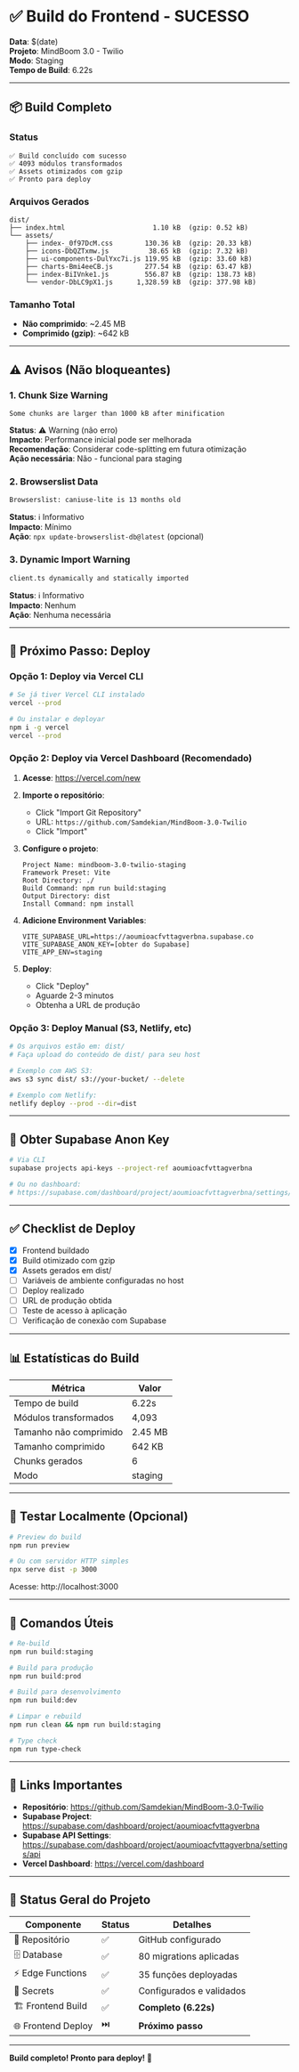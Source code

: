 # ✅ Build do Frontend - SUCESSO

**Data**: $(date)  
**Projeto**: MindBoom 3.0 - Twilio  
**Modo**: Staging  
**Tempo de Build**: 6.22s

---

## 📦 Build Completo

### Status
```
✅ Build concluído com sucesso
✅ 4093 módulos transformados
✅ Assets otimizados com gzip
✅ Pronto para deploy
```

### Arquivos Gerados
```
dist/
├── index.html                      1.10 kB  (gzip: 0.52 kB)
└── assets/
    ├── index-_0f97DcM.css        130.36 kB  (gzip: 20.33 kB)
    ├── icons-DbQZTxmw.js          38.65 kB  (gzip: 7.32 kB)
    ├── ui-components-DulYxc7i.js 119.95 kB  (gzip: 33.60 kB)
    ├── charts-Bmi4eeCB.js        277.54 kB  (gzip: 63.47 kB)
    ├── index-BiIVnke1.js         556.87 kB  (gzip: 138.73 kB)
    └── vendor-DbLC9pX1.js      1,328.59 kB  (gzip: 377.98 kB)
```

### Tamanho Total
- **Não comprimido**: ~2.45 MB
- **Comprimido (gzip)**: ~642 kB

---

## ⚠️ Avisos (Não bloqueantes)

### 1. Chunk Size Warning
```
Some chunks are larger than 1000 kB after minification
```

**Status**: ⚠️ Warning (não erro)  
**Impacto**: Performance inicial pode ser melhorada  
**Recomendação**: Considerar code-splitting em futura otimização  
**Ação necessária**: Não - funcional para staging

### 2. Browserslist Data
```
Browserslist: caniuse-lite is 13 months old
```

**Status**: ℹ️ Informativo  
**Impacto**: Mínimo  
**Ação**: `npx update-browserslist-db@latest` (opcional)

### 3. Dynamic Import Warning
```
client.ts dynamically and statically imported
```

**Status**: ℹ️ Informativo  
**Impacto**: Nenhum  
**Ação**: Nenhuma necessária

---

## 🚀 Próximo Passo: Deploy

### Opção 1: Deploy via Vercel CLI

```bash
# Se já tiver Vercel CLI instalado
vercel --prod

# Ou instalar e deployar
npm i -g vercel
vercel --prod
```

### Opção 2: Deploy via Vercel Dashboard (Recomendado)

1. **Acesse**: https://vercel.com/new

2. **Importe o repositório**:
   - Click "Import Git Repository"
   - URL: `https://github.com/Samdekian/MindBoom-3.0-Twilio`
   - Click "Import"

3. **Configure o projeto**:
   ```
   Project Name: mindboom-3.0-twilio-staging
   Framework Preset: Vite
   Root Directory: ./
   Build Command: npm run build:staging
   Output Directory: dist
   Install Command: npm install
   ```

4. **Adicione Environment Variables**:
   ```
   VITE_SUPABASE_URL=https://aoumioacfvttagverbna.supabase.co
   VITE_SUPABASE_ANON_KEY=[obter do Supabase]
   VITE_APP_ENV=staging
   ```

5. **Deploy**:
   - Click "Deploy"
   - Aguarde 2-3 minutos
   - Obtenha a URL de produção

### Opção 3: Deploy Manual (S3, Netlify, etc)

```bash
# Os arquivos estão em: dist/
# Faça upload do conteúdo de dist/ para seu host

# Exemplo com AWS S3:
aws s3 sync dist/ s3://your-bucket/ --delete

# Exemplo com Netlify:
netlify deploy --prod --dir=dist
```

---

## 🔑 Obter Supabase Anon Key

```bash
# Via CLI
supabase projects api-keys --project-ref aoumioacfvttagverbna

# Ou no dashboard:
# https://supabase.com/dashboard/project/aoumioacfvttagverbna/settings/api
```

---

## ✅ Checklist de Deploy

- [x] Frontend buildado
- [x] Build otimizado com gzip
- [x] Assets gerados em dist/
- [ ] Variáveis de ambiente configuradas no host
- [ ] Deploy realizado
- [ ] URL de produção obtida
- [ ] Teste de acesso à aplicação
- [ ] Verificação de conexão com Supabase

---

## 📊 Estatísticas do Build

| Métrica | Valor |
|---------|-------|
| Tempo de build | 6.22s |
| Módulos transformados | 4,093 |
| Tamanho não comprimido | 2.45 MB |
| Tamanho comprimido | 642 KB |
| Chunks gerados | 6 |
| Modo | staging |

---

## 🧪 Testar Localmente (Opcional)

```bash
# Preview do build
npm run preview

# Ou com servidor HTTP simples
npx serve dist -p 3000
```

Acesse: http://localhost:3000

---

## 📝 Comandos Úteis

```bash
# Re-build
npm run build:staging

# Build para produção
npm run build:prod

# Build para desenvolvimento
npm run build:dev

# Limpar e rebuild
npm run clean && npm run build:staging

# Type check
npm run type-check
```

---

## 🔗 Links Importantes

- **Repositório**: https://github.com/Samdekian/MindBoom-3.0-Twilio
- **Supabase Project**: https://supabase.com/dashboard/project/aoumioacfvttagverbna
- **Supabase API Settings**: https://supabase.com/dashboard/project/aoumioacfvttagverbna/settings/api
- **Vercel Dashboard**: https://vercel.com/dashboard

---

## 🎯 Status Geral do Projeto

| Componente | Status | Detalhes |
|------------|--------|----------|
| 📂 Repositório | ✅ | GitHub configurado |
| 🗄️ Database | ✅ | 80 migrations aplicadas |
| ⚡ Edge Functions | ✅ | 35 funções deployadas |
| 🔐 Secrets | ✅ | Configurados e validados |
| 🏗️ Frontend Build | ✅ | **Completo (6.22s)** |
| 🌐 Frontend Deploy | ⏭️ | **Próximo passo** |

---

**Build completo! Pronto para deploy! 🚀**

